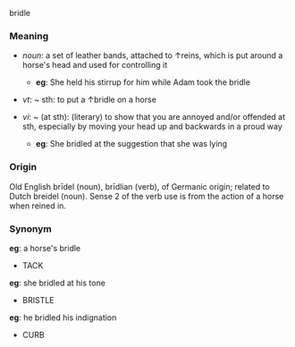 bridle
### Meaning
+ _noun_: a set of leather bands, attached to ↑reins, which is put around a horse's head and used for controlling it
	+ __eg__: She held his stirrup for him while Adam took the bridle

+ _vt_: ~ sth: to put a ↑bridle on a horse
+ _vi_:  ~ (at sth): (literary) to show that you are annoyed and/or offended at sth, especially by moving your head up and backwards in a proud way
	+ __eg__:  She bridled at the suggestion that she was lying
### Origin

Old English brīdel (noun), brīdlian (verb), of Germanic origin; related to Dutch breidel (noun). Sense 2 of the verb use is from the action of a horse when reined in.

### Synonym

__eg__: a horse's bridle

+ TACK

__eg__: she bridled at his tone

+ BRISTLE

__eg__: he bridled his indignation

+ CURB


